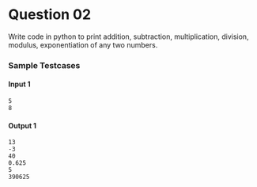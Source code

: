 # Question 02

Write code in python to print addition, 
subtraction, multiplication, division, 
modulus, exponentiation of any two numbers.

### Sample Testcases

#### Input 1

```
5
8
```

#### Output 1

```
13
-3
40
0.625
5
390625
```
